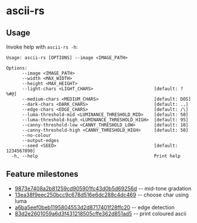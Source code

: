 # ascii-rs

## Usage

Invoke help with `ascii-rs -h`:

```shell
Usage: ascii-rs [OPTIONS] --image <IMAGE_PATH>

Options:
      --image <IMAGE_PATH>
      --width <MAX_WIDTH>
      --height <MAX_HEIGHT>
      --light-chars <LIGHT_CHARS>                       [default: ?%#@]
      --medium-chars <MEDIUM_CHARS>                     [default: DOS]
      --dark-chars <DARK_CHARS>                         [default: .,]
      --edge-chars <EDGE_CHARS>                         [default: /\]
      --luma-threshold-mid <LUMINANCE_THRESHOLD_MID>    [default: 50]
      --luma-threshold-high <LUMINANCE_THRESHOLD_HIGH>  [default: 95]
      --canny-threshold-low <CANNY_THRESHOLD_LOW>       [default: 10]
      --canny-threshold-high <CANNY_THRESHOLD_HIGH>     [default: 50]
      --no-colour
      --output-edges
      --seed <SEED>                                     [default: 1234567890]
  -h, --help                                            Print help
```

## Feature milestones

- [9873e7408a2b81259cd905901fc43d0b5d69256d](https://github.com/sebszyller/ascii-rs/commit/9873e7408a2b81259cd905901fc43d0b5d69256d) -- mid-tone gradation
- [13ea38f9eec250bcc9c678d516e6dc288c4dc469](https://github.com/sebszyller/ascii-rs/commit/13ea38f9eec250bcc9c678d516e6dc288c4dc469) -- choose char using luma
- [a6ba5eef0beb1195804553d2d8717401f28ffc20](https://github.com/sebszyller/ascii-rs/commit/a6ba5eef0beb1195804553d2d8717401f28ffc20) -- edge detection
- [83d2e2601059a6d3f431218505cffe362d851ad5](https://github.com/sebszyller/ascii-rs/commit/83d2e2601059a6d3f431218505cffe362d851ad5) -- print coloured ascii

